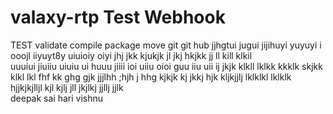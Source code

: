 # valaxy-rtp Test Webhook
TEST
validate 
compile
package
move
git
git hub
jjhgtui jugui 
jijihuyi yuyuyi i ooojl
iiyuyt8y uiuioiy oiyi 
jhj jkk kjukjk jl  jkj 
hkjkk jj ll kill  klkil  
uuuiui jiuiiu uiuiu ui 
huuu jiiii ioi uiiu oioi 
guu iiu uii ij 
jkjk klkll lklkk  kkklk 
skjkk klkl lkl fhf kk
ghg gjk jjjlhh ;hjh j 
hhg kjkjk kj jkkj hjk 
kljkjjlj lklklkl lklklk 
hjjkjkjlljl  kjl kjlj  jll 
jkjlkj jjllj jjlk  
deepak sai 
hari
vishnu

